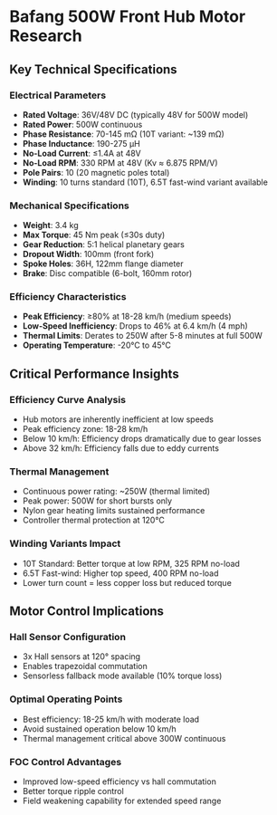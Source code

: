 # Bafang 500W Front Hub Motor Research

## Key Technical Specifications

### Electrical Parameters
- **Rated Voltage**: 36V/48V DC (typically 48V for 500W model)
- **Rated Power**: 500W continuous
- **Phase Resistance**: 70-145 mΩ (10T variant: ~139 mΩ)
- **Phase Inductance**: 190-275 μH 
- **No-Load Current**: ≤1.4A at 48V
- **No-Load RPM**: 330 RPM at 48V (Kv ≈ 6.875 RPM/V)
- **Pole Pairs**: 10 (20 magnetic poles total)
- **Winding**: 10 turns standard (10T), 6.5T fast-wind variant available

### Mechanical Specifications  
- **Weight**: 3.4 kg
- **Max Torque**: 45 Nm peak (≤30s duty)
- **Gear Reduction**: 5:1 helical planetary gears
- **Dropout Width**: 100mm (front fork)
- **Spoke Holes**: 36H, 122mm flange diameter
- **Brake**: Disc compatible (6-bolt, 160mm rotor)

### Efficiency Characteristics
- **Peak Efficiency**: ≥80% at 18-28 km/h (medium speeds)
- **Low-Speed Inefficiency**: Drops to 46% at 6.4 km/h (4 mph)
- **Thermal Limits**: Derates to 250W after 5-8 minutes at full 500W
- **Operating Temperature**: -20°C to 45°C

## Critical Performance Insights

### Efficiency Curve Analysis
- Hub motors are inherently inefficient at low speeds
- Peak efficiency zone: 18-28 km/h
- Below 10 km/h: Efficiency drops dramatically due to gear losses
- Above 32 km/h: Efficiency falls due to eddy currents

### Thermal Management
- Continuous power rating: ~250W (thermal limited)
- Peak power: 500W for short bursts only
- Nylon gear heating limits sustained performance
- Controller thermal protection at 120°C

### Winding Variants Impact
- 10T Standard: Better torque at low RPM, 325 RPM no-load
- 6.5T Fast-wind: Higher top speed, 400 RPM no-load
- Lower turn count = less copper loss but reduced torque

## Motor Control Implications

### Hall Sensor Configuration
- 3x Hall sensors at 120° spacing
- Enables trapezoidal commutation
- Sensorless fallback mode available (10% torque loss)

### Optimal Operating Points
- Best efficiency: 18-25 km/h with moderate load
- Avoid sustained operation below 10 km/h
- Thermal management critical above 300W continuous

### FOC Control Advantages
- Improved low-speed efficiency vs hall commutation
- Better torque ripple control
- Field weakening capability for extended speed range